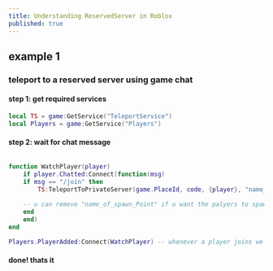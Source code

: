 ```yaml
---
title: Understanding ReservedServer in Roblox
published: true
---
```


## example 1

### teleport to a reserved server using game chat

#### step 1: get required services
```lua
local TS = game:GetService("TeleportService")
local Players = game:GetService("Players")
```

#### step 2: wait for chat message
```lua

function WatchPlayer(player)
    if player.Chatted:Connect(function(msg)
	if msg == "/join" then
	    TS:TeleportToPrivateServer(game.PlaceId, code, {player}, "name_of_spawn_point") -- teleport to the private server
	
	-- u can remove "name_of_spawn_Point" if u want the palyers to spawn in the default location of the private server
	end
    end)
end

Players.PlayerAdded:Connect(WatchPlayer) -- whenever a player joins we want to watch all his messages using the WatchPlayer function
```

#### done! thats it


